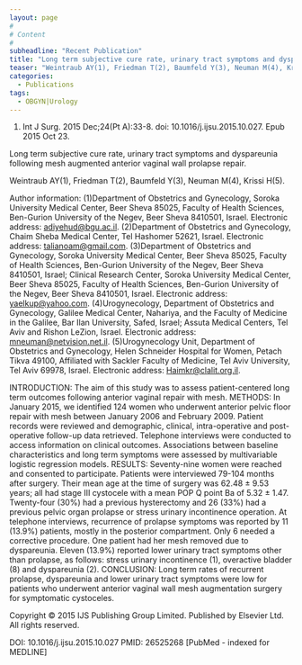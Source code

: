 ```yaml
---
layout: page
#
# Content
#
subheadline: "Recent Publication"
title: "Long term subjective cure rate, urinary tract symptoms and dyspareunia following mesh augmented anterior vaginal wall prolapse repair."
teaser: "Weintraub AY(1), Friedman T(2), Baumfeld Y(3), Neuman M(4), Krissi H(5)."
categories:
  - Publications
tags:
  - OBGYN|Urology
---
```

1. Int J Surg. 2015 Dec;24(Pt A):33-8. doi: 10.1016/j.ijsu.2015.10.027. Epub 2015
Oct 23.

Long term subjective cure rate, urinary tract symptoms and dyspareunia following 
mesh augmented anterior vaginal wall prolapse repair.

Weintraub AY(1), Friedman T(2), Baumfeld Y(3), Neuman M(4), Krissi H(5).

Author information: 
(1)Department of Obstetrics and Gynecology, Soroka University Medical Center,
Beer Sheva 85025, Faculty of Health Sciences, Ben-Gurion University of the Negev,
Beer Sheva 8410501, Israel. Electronic address: adiyehud@bgu.ac.il. (2)Department
of Obstetrics and Gynecology, Chaim Sheba Medical Center, Tel Hashomer 52621,
Israel. Electronic address: talianoam@gmail.com. (3)Department of Obstetrics and 
Gynecology, Soroka University Medical Center, Beer Sheva 85025, Faculty of Health
Sciences, Ben-Gurion University of the Negev, Beer Sheva 8410501, Israel;
Clinical Research Center, Soroka University Medical Center, Beer Sheva 85025,
Faculty of Health Sciences, Ben-Gurion University of the Negev, Beer Sheva
8410501, Israel. Electronic address: yaelkup@yahoo.com. (4)Urogynecology,
Department of Obstetrics and Gynecology, Galilee Medical Center, Nahariya, and
the Faculty of Medicine in the Galilee, Bar Ilan University, Safed, Israel;
Assuta Medical Centers, Tel Aviv and Rishon LeZion, Israel. Electronic address:
mneuman@netvision.net.il. (5)Urogynecology Unit, Department of Obstetrics and
Gynecology, Helen Schneider Hospital for Women, Petach Tikva 49100, Affiliated
with Sackler Faculty of Medicine, Tel Aviv University, Tel Aviv 69978, Israel.
Electronic address: Haimkr@clalit.org.il.

INTRODUCTION: The aim of this study was to assess patient-centered long term
outcomes following anterior vaginal repair with mesh.
METHODS: In January 2015, we identified 124 women who underwent anterior pelvic
floor repair with mesh between January 2006 and February 2009. Patient records
were reviewed and demographic, clinical, intra-operative and post-operative
follow-up data retrieved. Telephone interviews were conducted to access
information on clinical outcomes. Associations between baseline characteristics
and long term symptoms were assessed by multivariable logistic regression models.
RESULTS: Seventy-nine women were reached and consented to participate. Patients
were interviewed 79-104 months after surgery. Their mean age at the time of
surgery was 62.48 ± 9.53 years; all had stage III cystocele with a mean POP Q
point Ba of 5.32 ± 1.47. Twenty-four (30%) had a previous hysterectomy and 26
(33%) had a previous pelvic organ prolapse or stress urinary incontinence
operation. At telephone interviews, recurrence of prolapse symptoms was reported 
by 11 (13.9%) patients, mostly in the posterior compartment. Only 6 needed a
corrective procedure. One patient had her mesh removed due to dyspareunia. Eleven
(13.9%) reported lower urinary tract symptoms other than prolapse, as follows:
stress urinary incontinence (1), overactive bladder (8) and dyspareunia (2).
CONCLUSION: Long term rates of recurrent prolapse, dyspareunia and lower urinary 
tract symptoms were low for patients who underwent anterior vaginal wall mesh
augmentation surgery for symptomatic cystoceles.

Copyright © 2015 IJS Publishing Group Limited. Published by Elsevier Ltd. All
rights reserved.

DOI: 10.1016/j.ijsu.2015.10.027 
PMID: 26525268  [PubMed - indexed for MEDLINE]

